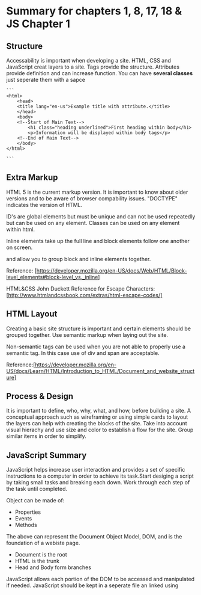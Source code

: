 # Summary for chapters 1, 8, 17, 18 & JS Chapter 1

## Structure
Accessability is important when developing a site. HTML, CSS and JavaScript creat layers to a site. Tags provide the structure. Attributes provide definition and can increase function. You can have **several classes** just seperate them with a sapce

    ```
    <html>
        <head>
        <title lang="en-us">Example title with attribute.</title>
        </head>
        <body>
        <!--Start of Main Text-->
            <h1 class="heading underlined">First heading within body</h1>
            <p>Information will be displayed within body tags</p>
        <!--End of Main Text-->
        </body>
    </html>

    ```    
## Extra Markup
HTML 5 is the current markup version. It is important to know about older versions and to be aware of browser compability issues. "DOCTYPE" indicates the version of HTML.

ID's are global elements but must be unique and can not be used repeatedly but can be used on any element. Classes can be used on any element within html.

Inline elements take up the full line and block elements follow one another on screen.

<div> and <Span> allow you to group block and inline elements together.

Reference: [https://developer.mozilla.org/en-US/docs/Web/HTML/Block-level_elements#block-level_vs._inline]

HTML&CSS John Duckett Reference for Escape Characters: [http://www.htmlandcssbook.com/extras/html-escape-codes/]

## HTML Layout
Creating a basic site structure is important and certain elements should be grouped together. Use semantic markup when laying out the site.

Non-semantic tags can be used when you are not able to properly use a semantic tag. In this case use of div and span are acceptable.

Reference:[https://developer.mozilla.org/en-US/docs/Learn/HTML/Introduction_to_HTML/Document_and_website_structure]

## Process & Design
It is important to define, who, why, what, and how, before building a site. A conceptual approach such as wireframing or using simple cards to layout the layers can help with creating the blocks of the site. Take into account visual hierachy and use size and color to establish a flow for the site. Group similar items in order to simplify.

## JavaScript Summary
JavaScript helps increase user interaction and provides a set of specific instructions to a computer in order to achieve its task.Start desiging a script by taking small tasks and breaking each down. Work through each step of the task until completed.

Object can be made of:
* Properties
* Events
* Methods

The above can represent the Document Object Model, DOM, and is the foundation of a webiste page.
* Document is the root
* HTML is the trunk
* Head and Body form branches

JavaScript allows each portion of the DOM to be accessed and manipulated if needed. JavaScript should be kept in a seperate file an linked using <script>.
    
